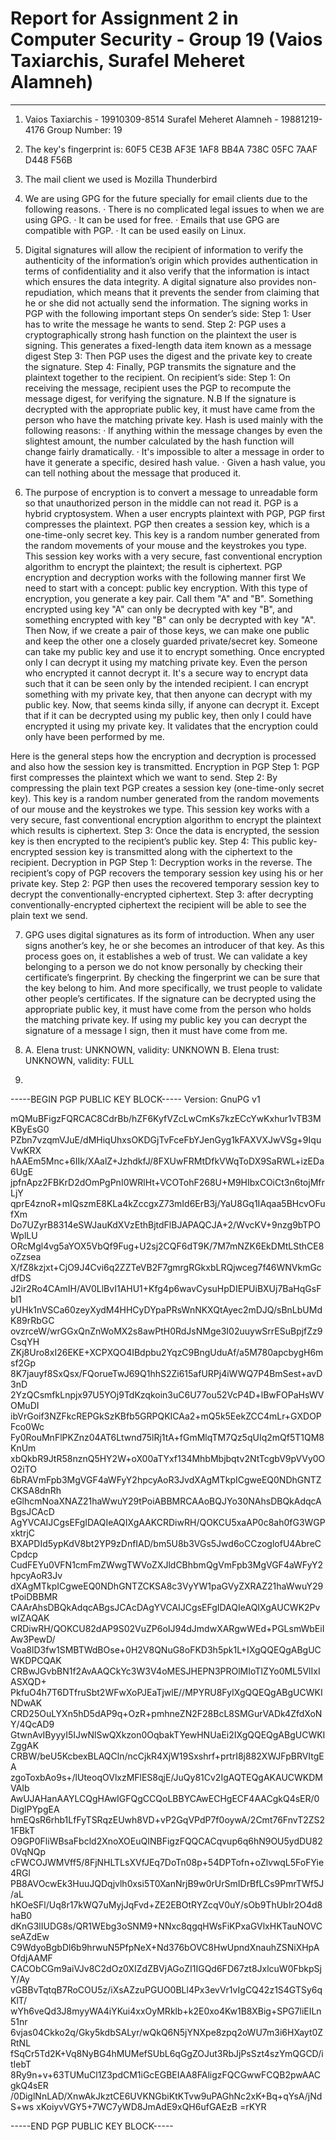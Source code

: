 # Report for Assignment 2 in Computer Security - Group 19 (Vaios Taxiarchis, Surafel Meheret Alamneh) #

-----------------------------------------------------------------

1. Vaios Taxiarchis - 19910309-8514
   Surafel Meheret Alamneh - 19881219-4176
   Group Number: 19

2. The key's fingerprint is: 60F5 CE3B AF3E 1AF8 BB4A 738C 05FC 7AAF D448 F56B

3. The mail client we used is Mozilla Thunderbird

4. We are using GPG for the future specially for email clients due to the following reasons.
·       There is no complicated legal issues to when we are using GPG.
·       It can be used for free.
·       Emails that use GPG are compatible with PGP.
·       It can be used easily on Linux.

5. Digital signatures will allow the recipient of information to verify the authenticity of the information’s origin which provides authentication in terms of confidentiality and it also verify that the information is intact which ensures the data integrity. A digital signature also provides non-repudiation, which means that it prevents the sender from claiming that he or she did not actually send the information.
The signing works in PGP with the following important steps
On sender’s side:
Step 1: User has to write the message he wants to send.
Step 2: PGP uses a cryptographically strong hash function on the plaintext the user is signing. This generates a fixed-length data item known as a message digest
Step 3: Then PGP uses the digest and the private key to create the signature.
Step 4: Finally, PGP transmits the signature and the plaintext together to the recipient.
On recipient’s side:
Step 1: On receiving the message, recipient uses the PGP to recompute the message digest, for verifying the signature.
N.B If the signature is decrypted with the appropriate public key, it must have came from the person who have the matching  private key.
Hash is used mainly with the following reasons:
·       If anything within the message changes by even the slightest amount, the number calculated by the hash function will change fairly dramatically.
·       It's impossible to alter a message in order to have it generate a specific, desired hash value.
·       Given a hash value, you can tell nothing about the message that produced it.

6. The purpose of encryption is to convert a message to unreadable form so that unauthorized person in the middle can not read it. PGP is a hybrid cryptosystem. When a user encrypts plaintext with PGP, PGP first compresses the plaintext. PGP then creates a session key, which is a one-time-only secret key. This key is a random number generated from the random movements of your mouse and the keystrokes you type. This session key works with a very secure, fast conventional encryption algorithm to encrypt the plaintext; the result is ciphertext.
PGP encryption and decryption  works with the following manner first We need to start with a concept: public key encryption. With this type of encryption, you generate a key pair. Call them "A" and "B". Something encrypted using key "A" can only be decrypted with key "B", and something encrypted with key "B" can only be decrypted with key "A". Then Now, if we create a pair of those keys, we can make one public and keep the other one a closely guarded private/secret key.
Someone can take my public key and use it to encrypt something. Once encrypted only I can decrypt it using my matching private key. Even the person who encrypted it cannot decrypt it. It's a secure way to encrypt data such that it can be seen only by the intended recipient.
I can encrypt something with my private key, that then anyone can decrypt with my public key. Now, that seems kinda silly, if anyone can decrypt it. Except that if it can be decrypted using my public key, then only I could have encrypted it using my private key. It validates that the encryption could only have been performed by me.

Here is the general steps how the encryption and decryption is processed and also how the session key is transmitted.
Encryption in PGP
Step 1: PGP first compresses the plaintext which we want to send.
Step 2: By compressing the plain text PGP creates a session key (one-time-only secret key). This key is a random number generated from the random movements of our mouse and the keystrokes we type. This session key works with a very secure, fast conventional encryption algorithm to encrypt the plaintext which results is ciphertext.
Step 3: Once the data is encrypted, the session key is then encrypted to the recipient’s public key.
Step 4: This public key-encrypted session key is transmitted along with the ciphertext to the recipient.
Decryption in PGP
Step 1: Decryption works in the reverse. The recipient’s copy of PGP recovers the temporary session key using his or her private key.
Step 2: PGP then uses the recovered temporary session key to decrypt the conventionally-encrypted ciphertext.
Step 3: after decrypting conventionally-encrypted ciphertext the recipient will be able to see the plain text we send.

7.  GPG uses digital signatures as its form of introduction. When any user signs another’s key, he or she becomes an introducer of that key. As this process goes on, it establishes a web of trust. We can validate a key belonging to a person we do not know personally by checking their certificate’s fingerprint. By checking the fingerprint we can be sure that the key belong to him. And more specifically, we trust people to validate other people’s certificates.
If the signature can be decrypted using the appropriate public key, it must have come from the person who holds the matching private key. If using my public key you can decrypt the signature of a message I sign, then it must have come from me.

8.  A. Elena trust: UNKNOWN, validity: UNKNOWN
    B. Elena trust: UNKNOWN, validity: FULL

9.
-----BEGIN PGP PUBLIC KEY BLOCK-----
Version: GnuPG v1

mQMuBFigzFQRCAC8CdrBb/hZF6KyfVZcLwCmKs7kzECcYwKxhur1vTB3MKByEsG0
PZbn7vzqmVJuE/dMHiqUhxsOKDGjTvFceFbYJenGyg1kFAXVXJwVSg+9IquVwKRX
hAAEm5Mnc+6IIk/XAalZ+JzhdkfJ/8FXUwFRMtDfkVWqToDX9SaRWL+izEDa6UgE
jpfnApz2FBKrD2dOmPgPnI0WRlHt+VCOTohF268U+M9HIbxCOiCt3n6tojMfrLjY
qprE4znoR+mIQszmE8KLa4kZccgxZ73mId6ErB3j/YaU8Gq1IAqaa5BHcvOFufXm
Do7UZyrB8314eSWJauKdXVzEthBjtdFlBJAPAQCJA+2/WvcKV+9nzg9bTPOWplLU
ORcMgl4vg5aYOX5VbQf9Fug+U2sj2CQF6dT9K/7M7mNZK6EkDMtLSthCE8oZzsea
X/fZ8kzjxt+CjO9J4Cvi6q2ZZTeVB2F7gmrgRGkxbLRQjwceg7f46WNVkmGcdfDS
J2ir2Ro4CAmIH/AV0LlBvI1AHU1+Kfg4p6wavCysuHpDIEPUiBXUj7BaHqGsFbl1
yUHk1nVSCa60zeyXydM4HHCyDYpaPRsWnNKXQtAyec2mDJQ/sBnLbUMdK89rRbGC
ovzrceW/wrGGxQnZnWoMX2s8awPtH0RdJsNMge3I02uuywSrrESuBpjfZz9CsqYH
ZKj8Uro8xI26EKE+XCPXQO4IBdpbu2YqzC9BngUduAf/a5M780apcbygH6msf2Gp
8K7jauyf8SxQsx/FQorueTwJ69Q1hhS2Zi615afURPj4iWWQ7P4BmSest+avD3nD
2YzQCsmfkLnpjx97U5YOj9TdKzqkoin3uC6U77ou52VcP4D+lBwFOPaHsWVOMuDI
ibVrGoif3NZFkcREPGkSzKBfb5GRPQKICAa2+mQ5k5EekZCC4mLr+GXDOPFco0Wc
Fy0RouMnFlPKZnz04AT6Ltwnd75lRj1tA+fGmMlqTM7Qz5qUIq2mQf5T1QM8KnUm
xbQkbR9JtR58nznQ5HY2W+oX00aTYxf134MhbMbjbqtv2NtTcgbV9pVVy0OO2iTO
6bRAVmFpb3MgVGF4aWFyY2hpcyAoR3JvdXAgMTkpICgweEQ0NDhGNTZCKSA8dnRh
eGlhcmNoaXNAZ21haWwuY29tPoiABBMRCAAoBQJYo30NAhsDBQkAdqcABgsJCAcD
AgYVCAIJCgsEFgIDAQIeAQIXgAAKCRDiwRH/QOKCU5xaAP0c8ah0fG3WGPxktrjC
BXAPDId5ypKdV8bt2YP9zDnfIAD/bm5U8b3VGs5Jwd6oCCzoglofU4AbreCCpdcp
CudFEYu0VFN1cmFmZWwgTWVoZXJldCBhbmQgVmFpb3MgVGF4aWFyY2hpcyAoR3Jv
dXAgMTkpICgweEQ0NDhGNTZCKSA8c3VyYW1paGVyZXRAZ21haWwuY29tPoiDBBMR
CAArAhsDBQkAdqcABgsJCAcDAgYVCAIJCgsEFgIDAQIeAQIXgAUCWK2PvwIZAQAK
CRDiwRH/QOKCU82dAP9S02VuZP6oIJ94dJmdwXARgwWEd+PGLsmWbEiIAw3PewD/
Voa8lD3fw1SMBTWdBOse+0H2V8QNuG8oFKD3h5pk1L+IXgQQEQgABgUCWKDPCQAK
CRBwJGvbBN1f2AvAAQCkYc3W3V4oMESJHEPN3PROlMIoTIZYo0ML5VlIxIASXQD+
PkfuO4h7T6DTfruSbt2WFwXoPJEaTjwlE//MPYRU8FyIXgQQEQgABgUCWKINDwAK
CRD25OuLYXn5hD5dAP9q+OzR+pmhneZN2F28BcL8SMGurVADk4ZfdXoNY/4QcAD9
GtwnAvIByyyI5IJwNlSwQXkzon0OqbakTYewHNUaEi2IXgQQEQgABgUCWKIZggAK
CRBW/beU5KcbexBLAQCln/ncCjkR4XjW19Sxshrf+prtrI8j882XWJFpBRVItgEA
zgoToxbAo9s+/lUteoqOVlxzMFlES8qjE/JuQy81Cv2IgAQTEQgAKAUCWKDMVAIb
AwUJAHanAAYLCQgHAwIGFQgCCQoLBBYCAwECHgECF4AACgkQ4sER/0DiglPYpgEA
hmEQsR6rhb1LfFyTSRqzEUwh8VD+vP2GqVPdP7f0oywA/2Cmt76FnvT2ZS21FBkT
O9GP0FliWBsaFbcld2XnoXOEuQINBFigzFQQCACqvup6q6hN9OU5ydDU820VqNQp
cFWCOJWMVff5/8FjNHLTLsXVfJEq7DoTn08p+54DPTofn+oZlvwqL5FoFYie4RGl
PB8AVOcwEk3HuuJQDqjvlh0xsi5T0XanNrjB9w0rUrSmIDrBfLCs9PmrTWf5J/aL
hKOeSFl/Uq8r17kWQ7uMyjJqFvd+ZE2EBOtRYZcqV0uY/sOb9ThUbIr2O4d8haB0
dKnG3lIUDG8s/QR1WEbg3oSNM9+NNxc8qgqHWsFiKPxaGVlxHKTauNOVCseAZdEw
C9WdyoBgbDl6b9hrwuN5PfpNeX+Nd376bOVC8HwUpndXnauhZSNiXHpAOfdjAAMF
CACObCGm9aiVJv8C2dOz0XIZdZBVjAGoZI1IGQd6FD67zt8JxlcuW0FbkpSjY/Ay
vGBBvTqtqB7RoCOU5z/iXsAZzuPGUO0BLl4Px3evVr1vIgCQ42z1S4GTSy6qKlT/
wYh6veQd3J8myyWA4iYKui4xxOyMRklb+k2E0xo4Kw1B8XBig+SPG7liEILn51nr
6vjas04Ckko2q/Gky5kdbSALyr/wQkQ6N5jYNXpe8zpq2oWU7m3i6HXayt0ZRtNL
fSqCr5Td2K+Vq8NyBG4hMUMefSUbL6qGgZOJut3RbJjPsSzt4szYmQGCD/itIebT
8Ry9n+v+63TUMuCl1Z3pdCM1iGcEGBEIAA8FAligzFQCGwwFCQB2pwAACgkQ4sER
/0DiglNnLAD/XnwAkJkztCE6UVKNGbiKtKTvw9uPAGhNc2xK+Bq+qYsA/jNdS+ws
xKoiyvVGY5+7WC7yWD8JmAdE9xQH6ufGAEzB
=rKYR

-----END PGP PUBLIC KEY BLOCK-----
